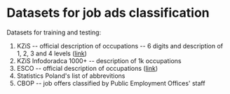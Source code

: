 # Datasets for job ads classification

Datasets for training and testing:

1. KZiS -- official description of occupations -- 6 digits and description of 1, 2, 3 and 4 levels ([link](https://psz.praca.gov.pl/rynek-pracy/bazy-danych/klasyfikacja-zawodow-i-specjalnosci))
2. KZiS Infodoradca 1000+ -- description of 1k occupations
2. ESCO -- official description of occupations ([link](https://esco.ec.europa.eu/pl/classification/occupation?uri=http%3A//data.europa.eu/esco/occupation/t12938d1a-eeb2-4b1e-a22b-f0bebeadfb73))
3. Statistics Poland's list of abbrevitions
4. CBOP -- job offers classified by Public Employment Offices' staff